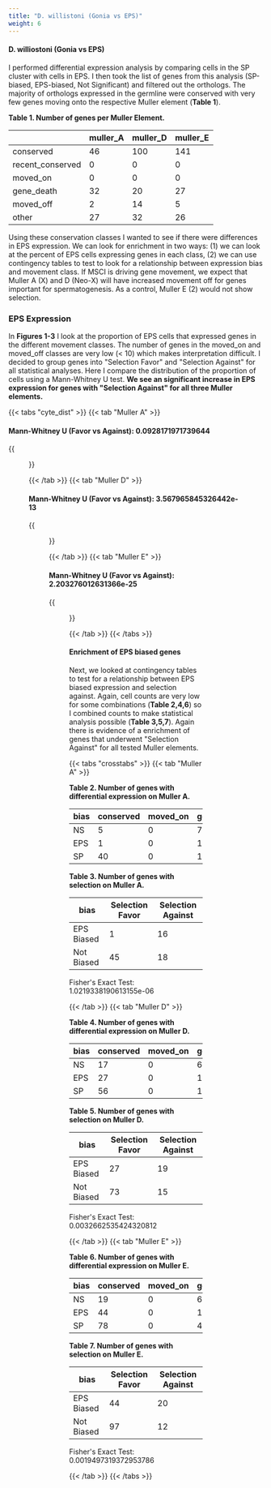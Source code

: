 ```yaml
---
title: "D. willistoni (Gonia vs EPS)"
weight: 6
---
```


#### D. williostoni (Gonia vs EPS)

I performed differential expression analysis by comparing cells in the SP cluster with cells in EPS.
I then took the list of genes from this analysis (SP-biased, EPS-biased, Not Significant) and filtered out the orthologs.
The majority of orthologs expressed in the germline were conserved with very few genes moving onto the respective Muller element (**Table 1**).

**Table 1. Number of genes per Muller Element.**

|                  |   muller_A |   muller_D |   muller_E |
|------------------|------------|------------|------------|
| conserved        |         46 |        100 |        141 |
| recent_conserved |          0 |          0 |          0 |
| moved_on         |          0 |          0 |          0 |
| gene_death       |         32 |         20 |         27 |
| moved_off        |          2 |         14 |          5 |
| other            |         27 |         32 |         26 |

Using these conservation classes I wanted to see if there were differences in EPS expression.
We can look for enrichment in two ways: (1) we can look at the percent of EPS cells expressing genes in each class,
(2) we can use contingency tables to test to look for a relationship between expression bias and movement class.
If MSCI is driving gene movement, we expect that Muller A (X) and D (Neo-X) will have increased movement off for genes important for spermatogenesis.
As a control, Muller E (2) would not show selection.

### EPS Expression

In **Figures 1-3** I look at the proportion of EPS cells that expressed genes in the different movement classes.
The number of genes in the moved_on and moved_off classes are very low (< 10) which makes interpretation difficult.
I decided to group genes into "Selection Favor" and "Selection Against" for all statistical analyses.
Here I compare the distribution of the proportion of cells using a Mann-Whitney U test.
**We see an significant increase in EPS expression for genes with "Selection Against" for all three Muller elements.**

{{< tabs "cyte_dist" >}}
{{< tab "Muller A" >}}

#### Mann-Whitney U (Favor vs Against): 0.0928171971739644

{{<figure src="../neox_analysis_boxplot_gonia_vs_eps_dwil_muller_A.svg" width="100%"
caption="<b>Figure 1. Gene movement on/off of Muller element A.</b> ">}}

{{< /tab >}}
{{< tab "Muller D" >}}

#### Mann-Whitney U (Favor vs Against): 3.567965845326442e-13

{{<figure src="../neox_analysis_boxplot_gonia_vs_eps_dwil_muller_D.svg" width="100%"
caption="<b>Figure 2. Gene movement on/off of Muller element D.</b>">}}

{{< /tab >}}
{{< tab "Muller E" >}}

#### Mann-Whitney U (Favor vs Against): 2.203276012631366e-25

{{<figure src="../neox_analysis_boxplot_gonia_vs_eps_dwil_muller_E.svg" width="100%"
caption="<b>Figure 3. Gene movement on/off of Muller element E.</b>">}}

{{< /tab >}}
{{< /tabs >}}

#### Enrichment of EPS biased genes

Next, we looked at contingency tables to test for a relationship between EPS biased expression and selection against.
Again, cell counts are very low for some combinations (**Table 2,4,6**) so I combined counts to make statistical analysis possible (**Table 3,5,7**).
Again there is evidence of a enrichment of genes that underwent "Selection Against" for all tested Muller elements.

{{< tabs "crosstabs" >}}
{{< tab "Muller A" >}}

**Table 2. Number of genes with differential expression on Muller A.**

| bias | conserved | moved_on | gene_death | moved_off |
|------|-----------|----------|------------|-----------|
| NS   | 5         | 0        | 7          | 0         |
| EPS  | 1         | 0        | 15         | 1         |
| SP   | 40        | 0        | 10         | 1         |

**Table 3. Number of genes with selection on Muller A.**

| bias       | Selection Favor | Selection Against |
|------------|-----------------|-------------------|
| EPS Biased | 1               | 16                |
| Not Biased | 45              | 18                |

Fisher's Exact Test: 1.0219338190613155e-06

{{< /tab >}}
{{< tab "Muller D" >}}

**Table 4. Number of genes with differential expression on Muller D.**

| bias | conserved | moved_on | gene_death | moved_off |
|------|-----------|----------|------------|-----------|
| NS   | 17        | 0        | 6          | 7         |
| EPS  | 27        | 0        | 13         | 6         |
| SP   | 56        | 0        | 1          | 1         |

**Table 5. Number of genes with selection on Muller D.**

| bias       | Selection Favor | Selection Against |
|------------|-----------------|-------------------|
| EPS Biased | 27              | 19                |
| Not Biased | 73              | 15                |

Fisher's Exact Test: 0.0032662535424320812

{{< /tab >}}
{{< tab "Muller E" >}}

**Table 6. Number of genes with differential expression on Muller E.**

| bias | conserved | moved_on | gene_death | moved_off |
|------|-----------|----------|------------|-----------|
| NS   | 19        | 0        | 6          | 1         |
| EPS  | 44        | 0        | 17         | 3         |
| SP   | 78        | 0        | 4          | 1         |

**Table 7. Number of genes with selection on Muller E.**

| bias       | Selection Favor | Selection Against |
|------------|-----------------|-------------------|
| EPS Biased | 44              | 20                |
| Not Biased | 97              | 12                |

Fisher's Exact Test: 0.0019497319372953786

{{< /tab >}}
{{< /tabs >}}
